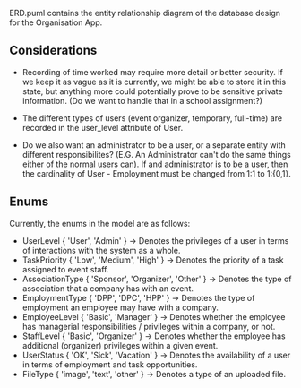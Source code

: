 ERD.puml contains the entity relationship diagram of the database design for the Organisation App.

## Considerations
- Recording of time worked may require more detail or better security. If we keep it as vague as it is currently, we might be able to store it in this state, but anything more could potentially prove to be sensitive private information. (Do we want to handle that in a school assignment?)

- The different types of users (event organizer, temporary, full-time) are recorded in the user_level attribute of User.

- Do we also want an administrator to be a user, or a separate entity with different responsibilites? (E.G. An Administrator can't do the same things either of the normal users can). If and administrator is to be a user, then the cardinality of User - Employment must be changed from 1:1 to 1:{0,1}.

## Enums
Currently, the enums in the model are as follows:
- UserLevel { 'User', 'Admin' } -> Denotes the privileges of a user in terms of interactions with the system as a whole.
- TaskPriority { 'Low', 'Medium', 'High' } -> Denotes the priority of a task assigned to event staff.
- AssociationType { 'Sponsor', 'Organizer', 'Other' } -> Denotes the type of association that a company has with an event.
- EmploymentType { 'DPP', 'DPC', 'HPP' } -> Denotes the type of employment an employee may have with a company.
- EmployeeLevel { 'Basic', 'Manager' } -> Denotes whether the employee has managerial responsibilities / privileges within a company, or not.
- StaffLevel { 'Basic', 'Organizer' } -> Denotes whether the employee has additional (organizer) privileges within a given event.
- UserStatus { 'OK', 'Sick', 'Vacation' } -> Denotes the availability of a user in terms of employment and task opportunities.
- FileType { 'image', 'text', 'other' } -> Denotes a type of an uploaded file.
